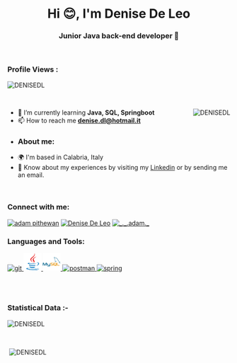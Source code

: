 <h1 align="center">Hi 😊, I'm Denise De Leo</h1>
<h3 align="center">Junior Java back-end developer 🚀</h3>

<br>

<p align="right"> <h3>Profile Views :</h3> <img src="https://komarev.com/ghpvc/?username=DENISEDL&label=Profile%20views&color=0e75b6&style=flat"
    alt="DENISEDL" /> 
  </p>

<br>

<p><img align="right" src="https://github.com/DENISEDL/DENISEDL/blob/main/animation_500_kxa883sd.gif" alt="DENISEDL" /></p>




- 🌱 I’m currently learning **Java, SQL, Springboot**
- 📫 How to reach me **denise.dl@hotmail.it**
- <h3 align="left">About me:</h3>  
- 🌍 I'm based in Calabria, Italy
- 📄 Know about my experiences by visiting my [Linkedin](www.linkedin.com/in/denise-de-leo-b110632b4) or by sending me an email.

<br>

<h3 align="left">Connect with me:</h3>
<p align="left">
  <a href="https://www.linkedin.com/in/denise-de-leo-b110632b4/" target="blank"><img align="center"
      src="https://raw.githubusercontent.com/rahuldkjain/github-profile-readme-generator/master/src/images/icons/Social/linked-in-alt.svg"
      alt="adam pithewan" height="30" width="40" /></a>
  <a href="https://www.facebook.com/denise.deleo.54?locale=it_IT" target="blank"><img align="center"
      src="https://raw.githubusercontent.com/rahuldkjain/github-profile-readme-generator/master/src/images/icons/Social/facebook.svg"
      alt="Denise De Leo" height="30" width="40" /></a>
  <a href="https://www.instagram.com/denise.dl/" target="blank"><img align="center"
      src="https://raw.githubusercontent.com/rahuldkjain/github-profile-readme-generator/master/src/images/icons/Social/instagram.svg"
      alt="_._.adam._" height="30" width="40" /></a>


</p>

<h3 align="left">Languages and Tools:</h3>
<p align="left"> <a href="https://git-scm.com/" target="_blank" rel="noreferrer"> <img src="https://www.vectorlogo.zone/logos/git-scm/git-scm-icon.svg" alt="git" width="40" height="40"/> </a> <a href="https://www.java.com" target="_blank" rel="noreferrer"> <img src="https://raw.githubusercontent.com/devicons/devicon/master/icons/java/java-original.svg" alt="java" width="40" height="40"/> </a> <a href="https://www.mysql.com/" target="_blank" rel="noreferrer"> <img src="https://raw.githubusercontent.com/devicons/devicon/master/icons/mysql/mysql-original-wordmark.svg" alt="mysql" width="40" height="40"/> </a> <a href="https://postman.com" target="_blank" rel="noreferrer"> <img src="https://www.vectorlogo.zone/logos/getpostman/getpostman-icon.svg" alt="postman" width="40" height="40"/> </a> <a href="https://spring.io/" target="_blank" rel="noreferrer"> <img src="https://www.vectorlogo.zone/logos/springio/springio-icon.svg" alt="spring" width="40" height="40"/> </a> </p>
<br>



<br>

<h3>Statistical Data :-</h3>
<p><img align="center"
    src="https://github-readme-stats.vercel.app/api/top-langs?username=DENISEDL&show_icons=true&locale=en&bg_color=0d1117&text_color=ffffff&layout=compact"
    alt="DENISEDL" 
    bg_color=#808080/></p>

<br>

<p>&nbsp;<img align="center" src="https://github-readme-stats.vercel.app/api?username=DENISEDL&show_icons=true&locale=en&bg_color=0d1117&text_color=ffffff&repo=convoychat"
    alt="DENISEDL" /></p>

<br>


      

